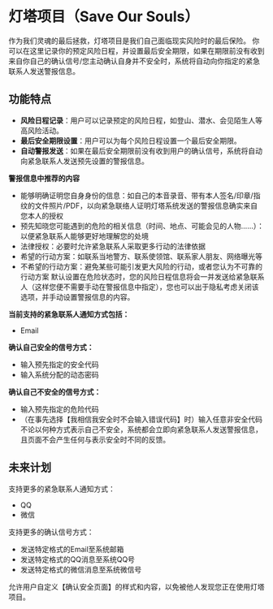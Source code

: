# 灯塔项目（Save Our Souls）
作为我们灵魂的最后拯救，灯塔项目是我们自己面临现实风险时的最后保险。
你可以在这里记录你的预定风险日程，并设置最后安全期限，如果在期限前没有收到来自你自己的确认信号/您主动确认自身并不安全时，系统将自动向你指定的紧急联系人发送警报信息。

## 功能特点
- **风险日程记录**：用户可以记录预定的风险日程，如登山、潜水、会见陌生人等高风险活动。
- **最后安全期限设置**：用户可以为每个风险日程设置一个最后安全期限。
- **自动警报发送**：如果在最后安全期限前没有收到用户的确认信号，系统将自动向紧急联系人发送预先设置的警报信息。

**警报信息中推荐的内容**
- 能够明确证明您自身身份的信息：如自己的本音录音、带有本人签名/印章/指纹的文件照片/PDF，以向紧急联络人证明灯塔系统发送的警报信息确实来自您本人的授权
- 预先知晓您可能遇到的危险的相关信息（时间、地点、可能会见的人物……）：以便紧急联系人能够更好地理解您的处境
- 法律授权：必要时允许紧急联系人采取更多行动的法律依据
- 希望的行动方案：如联系当地警方、联系使领馆、联系家人朋友、网络曝光等
- 不希望的行动方案：避免某些可能引发更大风险的行动，或者您认为不可靠的行动方案
默认设置在危险状态时，您的风险日程信息将会一并发送给紧急联系人（这样您便不需要手动在警报信息中指定），您也可以出于隐私考虑关闭该选项，并手动设置警报信息的内容。

**当前支持的紧急联系人通知方式包括：**
- Email

**确认自己安全的信号方式：**
- 输入预先指定的安全代码
- 输入系统分配的动态密码

**确认自己不安全的信号方式：**
- 输入预先指定的危险代码
- （在事先选择【我相信我安全时不会输入错误代码】时）输入任意非安全代码
不论以何种方式表示自己不安全，系统都会立即向紧急联系人发送警报信息，且页面不会产生任何与表示安全时不同的反馈。


## 未来计划
支持更多的紧急联系人通知方式：
- QQ
- 微信

支持更多的确认信号方式：
- 发送特定格式的Email至系统邮箱
- 发送特定格式的QQ消息至系统QQ号
- 发送特定格式的微信消息至系统微信号

允许用户自定义【确认安全页面】的样式和内容，以免被他人发现您正在使用灯塔项目。